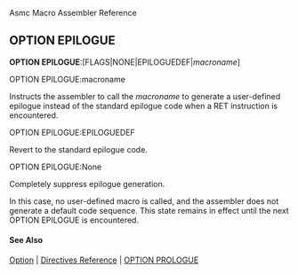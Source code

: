 Asmc Macro Assembler Reference

## OPTION EPILOGUE

**OPTION EPILOGUE**:[FLAGS|NONE|EPILOGUEDEF|_macroname_]

OPTION EPILOGUE:macroname

Instructs the assembler to call the _macroname_ to generate a user-defined epilogue instead of the standard epilogue code when a RET instruction is encountered.

OPTION EPILOGUE:EPILOGUEDEF

Revert to the standard epilogue code.

OPTION EPILOGUE:None

Completely suppress epilogue generation.

In this case, no user-defined macro is called, and the assembler does not generate a default code sequence. This state remains in effect until the next OPTION EPILOGUE is encountered.

#### See Also

[Option](option.md) | [Directives Reference](readme.md) | [OPTION PROLOGUE](option-prologue.md)
